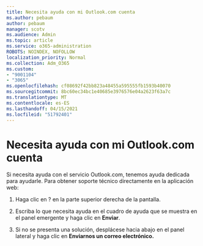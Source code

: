 ```yaml
---
title: Necesita ayuda con mi Outlook.com cuenta
ms.author: pebaum
author: pebaum
manager: scotv
ms.audience: Admin
ms.topic: article
ms.service: o365-administration
ROBOTS: NOINDEX, NOFOLLOW
localization_priority: Normal
ms.collection: Adm_O365
ms.custom:
- "9001104"
- "3065"
ms.openlocfilehash: cf08692f42bb823a48455a595555fb1593b40070
ms.sourcegitcommit: 8bc60ec34bc1e40685e3976576e04a2623f63a7c
ms.translationtype: MT
ms.contentlocale: es-ES
ms.lasthandoff: 04/15/2021
ms.locfileid: "51792401"
---
```

# <a name="need-help-with-my-outlookcom-account"></a>Necesita ayuda con mi Outlook.com cuenta

Si necesita ayuda con el servicio Outlook.com, tenemos ayuda dedicada para ayudarle. Para obtener soporte técnico directamente en la aplicación web: 

1. Haga clic en ? en la parte superior derecha de la pantalla. 

2. Escriba lo que necesita ayuda en el cuadro de ayuda que se muestra en el panel emergente y haga clic en **Enviar**. 

3. Si no se presenta una solución, desplácese hacia abajo en el panel lateral y haga clic en **Enviarnos un correo electrónico.**
